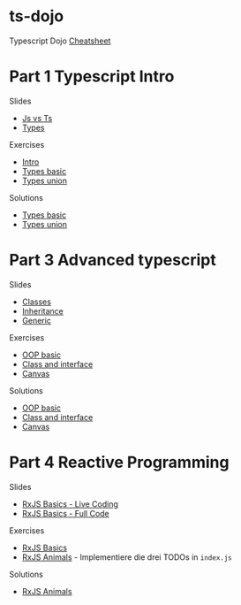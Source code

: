 # ts-dojo
Typescript Dojo
[Cheatsheet](https://rmolinamir.github.io/typescript-cheatsheet)

# Part 1 Typescript Intro
Slides
* [Js vs Ts](https://stackblitz.com/edit/typescript-dojo-slide-intro)
* [Types](https://stackblitz.com/edit/typescript-dojo-slide-types)

Exercises
* [Intro](https://stackblitz.com/edit/typescript-dojo-exercise-intro)
* [Types basic](https://stackblitz.com/edit/typescript-dojo-exercise-types-basic)
* [Types union](https://stackblitz.com/edit/typescript-dojo-exercise-types-union)

Solutions
* [Types basic](https://stackblitz.com/edit/typescript-dojo-solution-types-basic)
* [Types union](https://stackblitz.com/edit/typescript-dojo-solution-types-union)


# Part 3 Advanced typescript
Slides
* [Classes](https://stackblitz.com/edit/typescript-dojo-slide-oop)
* [Inheritance](https://stackblitz.com/edit/typescript-dojo-slide-oop-advanced)
* [Generic](https://stackblitz.com/edit/typescript-dojo-slide-generic)

Exercises
* [OOP basic](https://stackblitz.com/edit/typescript-dojo-exercise-oop-basic)
* [Class and interface](https://stackblitz.com/edit/typescript-dojo-exercise-class-and-interface)
* [Canvas](https://stackblitz.com/edit/typescript-dojo-exercise-oop-advanced)

Solutions
* [OOP basic](https://stackblitz.com/edit/typescript-dojo-solution-oop-basic)
* [Class and interface](https://stackblitz.com/edit/typescript-dojo-solution-class-and-interface)
* [Canvas](https://stackblitz.com/edit/typescript-dojo-solution-oop-advanced)

# Part 4 Reactive Programming
Slides
* [RxJS Basics - Live Coding](https://stackblitz.com/edit/slide-rxjs-basics-live-coding)
* [RxJS Basics - Full Code](https://stackblitz.com/edit/slide-rxjs-basics-full-code)

Exercises
* [RxJS Basics](https://stackblitz.com/edit/exercise-rxjs-basics)
* [RxJS Animals](https://stackblitz.com/edit/exercise-rxjs-animals?file=index.ts) - Implementiere die drei TODOs in `index.js`

Solutions
* [RxJS Animals](https://stackblitz.com/edit/solution-rxjs-animals?file=index.ts)
